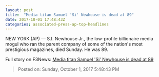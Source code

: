```yaml
---
layout: post
title:  "Media titan Samuel 'Si' Newhouse is dead at 89"
date: 2017-10-01 17:48:43Z
categories: associated-press-ap-top-headlines
---
```


NEW YORK (AP) — S.I. Newhouse Jr., the low-profile billionaire media mogul who ran the parent company of some of the nation's most prestigious magazines, died Sunday. He was 89.


Full story on F3News: [Media titan Samuel 'Si' Newhouse is dead at 89](http://www.f3nws.com/n/2ajzrC)

> Posted on: Sunday, October 1, 2017 5:48:43 PM

